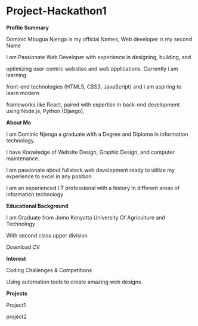# Project-Hackathon1

**Profile Summary**

Dominic Mbugua Njenga is my official Names, Web developer is my second Name

I am Passionate Web Developer with experience in designing, building, and

optimizing user-centric websites and web applications. Currently i am learning

front-end technologies (HTML5, CSS3, JavaScript) and i am aspiring to learn modern

frameworks like React, paired with expertise in back-end development using Node.js, Python (Django),

**About Me**

I am Dominic Njenga a graduate with a Degree and Diploma in information technology.

I have Knowledge of Website Design, Graphic Design, and computer maintenance.

I am passionate about fullstack web development ready to utilize my experience to excel in any position.

I am an experienced I.T professional with a history in different areas of information technology

**Educational Background**

I am Graduate from Jomo Kenyatta University Of Agriculture and Technology

With second class upper division

Download CV

**Interest**

Coding Challenges & Competitions

Using automation tools to create amazing web designs

**Projects**

Project1

project2
